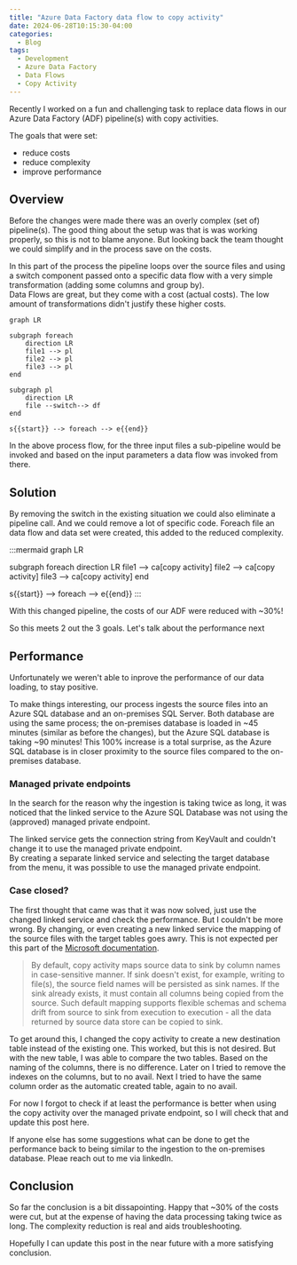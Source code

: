```yaml
---
title: "Azure Data Factory data flow to copy activity"
date: 2024-06-28T10:15:30-04:00
categories:
  - Blog
tags:
  - Development
  - Azure Data Factory
  - Data Flows
  - Copy Activity
---
```


Recently I worked on a fun and challenging task to replace data flows in our Azure Data Factory (ADF) pipeline(s) with copy activities.

The goals that were set:

- reduce costs
- reduce complexity
- improve performance

## Overview

Before the changes were made there was an overly complex (set of) pipeline(s). The good thing about the setup was that is was working properly, so this is not to blame anyone. But looking back the team thought we could simplify and in the process save on the costs.

In this part of the process the pipeline loops over the source files and using a switch component passed onto a specific data flow with a very simple transformation (adding some columns and group by).  
Data Flows are great, but they come with a cost (actual costs). The low amount of transformations didn't justify these higher costs.

```mermaid
graph LR

subgraph foreach
    direction LR
    file1 --> pl
    file2 --> pl
    file3 --> pl
end

subgraph pl
    direction LR
    file --switch--> df
end

s{{start}} --> foreach --> e{{end}}
```

In the above process flow, for the three input files a sub-pipeline would be invoked and based on the input parameters a data flow was invoked from there.

## Solution

By removing the switch in the existing situation we could also eliminate a pipeline call. And we could remove a lot of specific code. Foreach file an data flow and data set were created, this added to the reduced complexity.

:::mermaid
graph LR

subgraph foreach
    direction LR
    file1 --> ca[copy activity]
    file2 --> ca[copy activity]
    file3 --> ca[copy activity]
end

s{{start}} --> foreach --> e{{end}}
:::

With this changed pipeline, the costs of our ADF were reduced with ~30%!

So this meets 2 out the 3 goals. Let's talk about the performance next

## Performance

Unfortunately we weren't able to inprove the performance of our data loading, to stay positive.

To make things interesting, our process ingests the source files into an Azure SQL database and an on-premises SQL Server. Both database are using the same process; the on-premises database is loaded in ~45 minutes (similar as before the changes), but the Azure SQL database is taking ~90 minutes! This 100% increase is a total surprise, as the Azure SQL database is in closer proximity to the source files compared to the on-premises database.

### Managed private endpoints

In the search for the reason why the ingestion is taking twice as long, it was noticed that the linked service to the Azure SQL Database was not using the (approved) managed private endpoint.

The linked service gets the connection string from KeyVault and couldn't change it to use the managed private endpoint.  
By creating a separate linked service and selecting the target database from the menu, it was possible to use the managed private endpoint.

### Case closed?

The first thought that came was that it was now solved, just use the changed linked service and check the performance. But I couldn't be more wrong. By changing, or even creating a new linked service the mapping of the source files with the target tables goes awry. This is not expected per this part of the [Microsoft documentation](https://learn.microsoft.com/en-us/azure/data-factory/copy-activity-schema-and-type-mapping#default-mapping).

> By default, copy activity maps source data to sink by column names in case-sensitive manner. If sink doesn't exist, for example, writing to file(s), the source field names will be persisted as sink names. If the sink already exists, it must contain all columns being copied from the source. Such default mapping supports flexible schemas and schema drift from source to sink from execution to execution - all the data returned by source data store can be copied to sink.

To get around this, I changed the copy activity to create a new destination table instead of the existing one. This worked, but this is not desired. But with the new table, I was able to compare the two tables. Based on the naming of the columns, there is no difference. Later on I tried to remove the indexes on the columns, but to no avail. Next I tried to have the same column order as the automatic created table, again to no avail.

For now I forgot to check if at least the performance is better when using the copy activity over the managed private endpoint, so I will check that and update this post here.

If anyone else has some suggestions what can be done to get the performance back to being similar to the ingestion to the on-premises database. Pleae reach out to me via linkedIn.

## Conclusion

So far the conclusion is a bit dissapointing. Happy that ~30% of the costs were cut, but at the expense of having the data processing taking twice as long. The complexity reduction is real and aids troubleshooting.

Hopefully I can update this post in the near future with a more satisfying conclusion.

